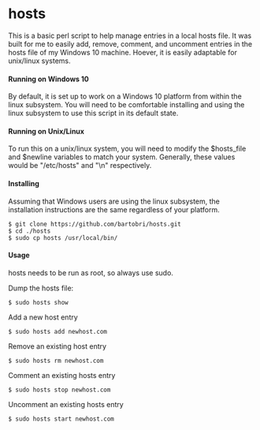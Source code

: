 hosts
======

This is a basic perl script to help manage entries in a local hosts file. It was
built for me to easily add, remove, comment, and uncomment entries in the hosts
file of my Windows 10 machine. Hoever, it is easily adaptable for unix/linux systems.

#### Running on Windows 10

By default, it is set up to work on a Windows 10 platform from within the linux
subsystem. You will need to be comfortable installing and using the linux subsystem
to use this script in its default state.

#### Running on Unix/Linux

To run this on a unix/linux system, you will need to modify the $hosts_file and $newline
variables to match your system. Generally, these values would be "/etc/hosts" and "\n"
respectively.

#### Installing

Assuming that Windows users are using the linux subsystem, the installation instructions
are the same regardless of your platform.

```
$ git clone https://github.com/bartobri/hosts.git
$ cd ./hosts
$ sudo cp hosts /usr/local/bin/
```

#### Usage

hosts needs to be run as root, so always use sudo.

Dump the hosts file:
```
$ sudo hosts show
```

Add a new host entry
```
$ sudo hosts add newhost.com
```

Remove an existing host entry
```
$ sudo hosts rm newhost.com
```

Comment an existing hosts entry
```
$ sudo hosts stop newhost.com
```

Uncomment an existing hosts entry
```
$ sudo hosts start newhost.com
```